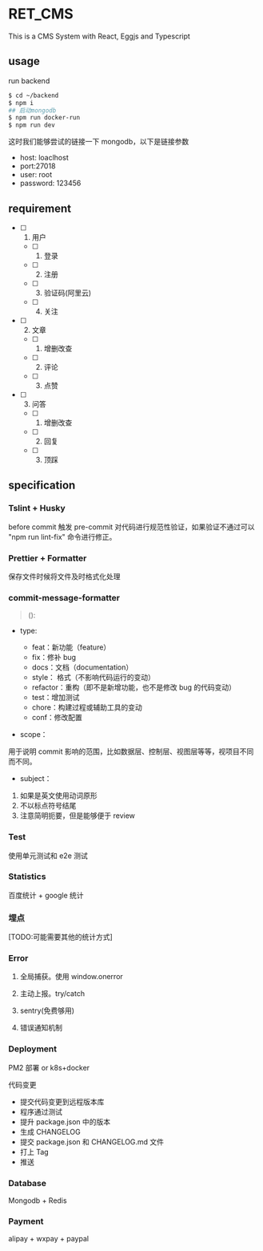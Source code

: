 # RET_CMS

This is a CMS System with React, Eggjs and Typescript

## usage

run backend

```bash
$ cd ~/backend
$ npm i
## 启动mongodb
$ npm run docker-run
$ npm run dev
```

这时我们能够尝试的链接一下 mongodb，以下是链接参数

-   host: loaclhost
-   port:27018
-   user: root
-   password: 123456

## requirement

-   [ ] 1. 用户

    -   [ ] 1.  登录
    -   [ ] 2. 注册
    -   [ ] 3. 验证码(阿里云)
    -   [ ] 4. 关注

-   [ ] 2. 文章

    -   [ ] 1. 增删改查
    -   [ ] 2. 评论
    -   [ ] 3. 点赞

-   [ ] 3. 问答

    -   [ ] 1. 增删改查
    -   [ ] 2. 回复
    -   [ ] 3. 顶踩

## specification

### Tslint + Husky

before commit 触发 pre-commit 对代码进行规范性验证，如果验证不通过可以 "npm run lint-fix" 命令进行修正。

### Prettier + Formatter

保存文件时候将文件及时格式化处理

### commit-message-formatter

> <type>(<scope>): <subject>

-   type:

    -   feat：新功能（feature）
    -   fix：修补 bug
    -   docs：文档（documentation）
    -   style： 格式（不影响代码运行的变动）
    -   refactor：重构（即不是新增功能，也不是修改 bug 的代码变动）
    -   test：增加测试
    -   chore：构建过程或辅助工具的变动
    -   conf：修改配置

-   scope：

用于说明 commit 影响的范围，比如数据层、控制层、视图层等等，视项目不同而不同。

-   subject：

1. 如果是英文使用动词原形
2. 不以标点符号结尾
3. 注意简明扼要，但是能够便于 review

### Test

使用单元测试和 e2e 测试

### Statistics

百度统计 + google 统计

### 埋点

[TODO:可能需要其他的统计方式]

### Error

1. 全局捕获。使用 window.onerror

2. 主动上报。try/catch

3. sentry(免费够用)

4. 错误通知机制

### Deployment

PM2 部署 or k8s+docker

代码变更

-   提交代码变更到远程版本库
-   程序通过测试
-   提升 package.json 中的版本
-   生成 CHANGELOG
-   提交 package.json 和 CHANGELOG.md 文件
-   打上 Tag
-   推送

### Database

Mongodb + Redis

### Payment

alipay + wxpay + paypal
